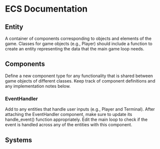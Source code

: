 # ECS Documentation
## **Entity**
A container of components corresponding to objects and elements of the game. 
Classes for game objects (e.g., Player) should include a function to create an entity
representing the data that the main game loop needs.

## **Components**
Define a new component type for any functionality that is shared between game objects 
of different classes. Keep track of component definitions and 
any implementation notes below.

### EventHandler
Add to any entities that handle user inputs (e.g., Player and Terminal). 
After attaching the EventHandler component, make sure to update its handle_event() function appropriately.
Edit the main loop to check if the event is handled across any of the entities with this component.

## **Systems**
